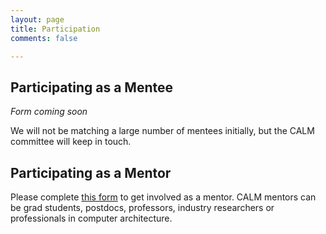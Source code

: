 ```yaml
---
layout: page
title: Participation
comments: false

---
```

## Participating as a Mentee

[//]: # (Please complete this [form] to get involved as mentee.)
_Form coming soon_

We will not be matching a large number of mentees initially, but the CALM committee will keep in touch.

## Participating as a Mentor

Please complete [this form](https://docs.google.com/forms/d/e/1FAIpQLSc_uZb6wZk10pW-acxKJrfyB4aUwsdi9S_2qX59XAlh6QJdEw/viewform) to get involved as a mentor. CALM mentors can be grad students, postdocs, professors, industry researchers or professionals in computer architecture.

